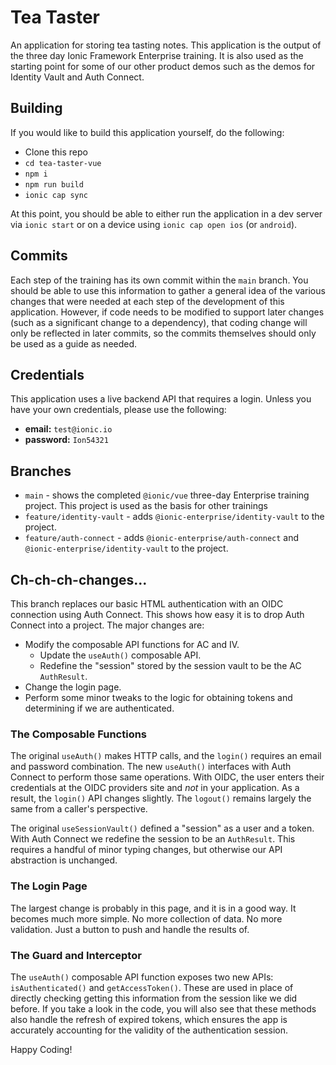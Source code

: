 # Tea Taster

An application for storing tea tasting notes. This application is the output of the three day Ionic Framework Enterprise training. It is also used as the starting point for some of our other product demos such as the demos for Identity Vault and Auth Connect.

## Building

If you would like to build this application yourself, do the following:

- Clone this repo
- `cd tea-taster-vue`
- `npm i`
- `npm run build`
- `ionic cap sync`

At this point, you should be able to either run the application in a dev server via `ionic start` or on a device using `ionic cap open ios` (or `android`).

## Commits

Each step of the training has its own commit within the `main` branch. You should be able to use this information to gather a general idea of the various changes that were needed at each step of the development of this application. However, if code needs to be modified to support later changes (such as a significant change to a dependency), that coding change will only be reflected in later commits, so the commits themselves should only be used as a guide as needed.

## Credentials

This application uses a live backend API that requires a login. Unless you have your own credentials, please use the following:

- **email:** `test@ionic.io`
- **password:** `Ion54321`

## Branches

- `main` - shows the completed `@ionic/vue` three-day Enterprise training project. This project is used as the basis for other trainings
- `feature/identity-vault` - adds `@ionic-enterprise/identity-vault` to the project.
- `feature/auth-connect` - adds `@ionic-enterprise/auth-connect` and `@ionic-enterprise/identity-vault` to the project.

## Ch-ch-ch-changes...

This branch replaces our basic HTML authentication with an OIDC connection using Auth Connect. This shows how easy it is to drop Auth Connect into a project. The major changes are:

- Modify the composable API functions for AC and IV.
  - Update the `useAuth()` composable API.
  - Redefine the "session" stored by the session vault to be the AC `AuthResult`.
- Change the login page.
- Perform some minor tweaks to the logic for obtaining tokens and determining if we are authenticated.

### The Composable Functions

The original `useAuth()` makes HTTP calls, and the `login()` requires an email and password combination. The new `useAuth()` interfaces with Auth Connect to perform those same operations. With OIDC, the user enters their credentials at the OIDC providers site and _not_ in your application. As a result, the `login()` API changes slightly. The `logout()` remains largely the same from a caller's perspective.

The original `useSessionVault()` defined a "session" as a user and a token. With Auth Connect we redefine the session to be an `AuthResult`. This requires a handful of minor typing changes, but otherwise our API abstraction is unchanged.

### The Login Page

The largest change is probably in this page, and it is in a good way. It becomes much more simple. No more collection of data. No more validation. Just a button to push and handle the results of.

### The Guard and Interceptor

The `useAuth()` composable API function exposes two new APIs: `isAuthenticated()` and `getAccessToken()`. These are used in place of directly checking getting this information from the session like we did before. If you take a look in the code, you will also see that these methods also handle the refresh of expired tokens, which ensures the app is accurately accounting for the validity of the authentication session.

Happy Coding!
